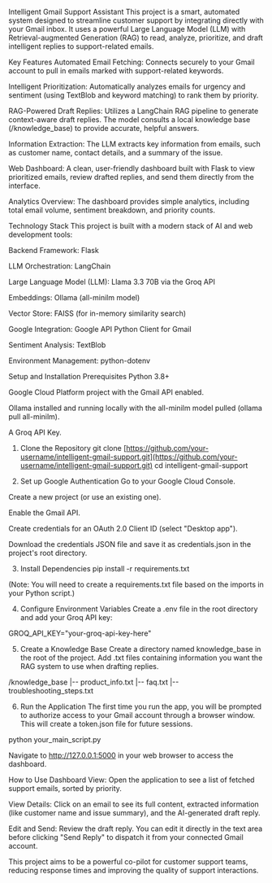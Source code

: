 Intelligent Gmail Support Assistant
This project is a smart, automated system designed to streamline customer support by integrating directly with your Gmail inbox. It uses a powerful Large Language Model (LLM) with Retrieval-augmented Generation (RAG) to read, analyze, prioritize, and draft intelligent replies to support-related emails.

Key Features
Automated Email Fetching: Connects securely to your Gmail account to pull in emails marked with support-related keywords.

Intelligent Prioritization: Automatically analyzes emails for urgency and sentiment (using TextBlob and keyword matching) to rank them by priority.

RAG-Powered Draft Replies: Utilizes a LangChain RAG pipeline to generate context-aware draft replies. The model consults a local knowledge base (/knowledge_base) to provide accurate, helpful answers.

Information Extraction: The LLM extracts key information from emails, such as customer name, contact details, and a summary of the issue.

Web Dashboard: A clean, user-friendly dashboard built with Flask to view prioritized emails, review drafted replies, and send them directly from the interface.

Analytics Overview: The dashboard provides simple analytics, including total email volume, sentiment breakdown, and priority counts.

Technology Stack
This project is built with a modern stack of AI and web development tools:

Backend Framework: Flask

LLM Orchestration: LangChain

Large Language Model (LLM): Llama 3.3 70B via the Groq API

Embeddings: Ollama (all-minilm model)

Vector Store: FAISS (for in-memory similarity search)

Google Integration: Google API Python Client for Gmail

Sentiment Analysis: TextBlob

Environment Management: python-dotenv

Setup and Installation
Prerequisites
Python 3.8+

Google Cloud Platform project with the Gmail API enabled.

Ollama installed and running locally with the all-minilm model pulled (ollama pull all-minilm).

A Groq API Key.

1. Clone the Repository
git clone [https://github.com/your-username/intelligent-gmail-support.git](https://github.com/your-username/intelligent-gmail-support.git)
cd intelligent-gmail-support

2. Set up Google Authentication
Go to your Google Cloud Console.

Create a new project (or use an existing one).

Enable the Gmail API.

Create credentials for an OAuth 2.0 Client ID (select "Desktop app").

Download the credentials JSON file and save it as credentials.json in the project's root directory.

3. Install Dependencies
pip install -r requirements.txt

(Note: You will need to create a requirements.txt file based on the imports in your Python script.)

4. Configure Environment Variables
Create a .env file in the root directory and add your Groq API key:

GROQ_API_KEY="your-groq-api-key-here"

5. Create a Knowledge Base
Create a directory named knowledge_base in the root of the project. Add .txt files containing information you want the RAG system to use when drafting replies.

/knowledge_base
|-- product_info.txt
|-- faq.txt
|-- troubleshooting_steps.txt

6. Run the Application
The first time you run the app, you will be prompted to authorize access to your Gmail account through a browser window. This will create a token.json file for future sessions.

python your_main_script.py

Navigate to http://127.0.0.1:5000 in your web browser to access the dashboard.

How to Use
Dashboard View: Open the application to see a list of fetched support emails, sorted by priority.

View Details: Click on an email to see its full content, extracted information (like customer name and issue summary), and the AI-generated draft reply.

Edit and Send: Review the draft reply. You can edit it directly in the text area before clicking "Send Reply" to dispatch it from your connected Gmail account.

This project aims to be a powerful co-pilot for customer support teams, reducing response times and improving the quality of support interactions.